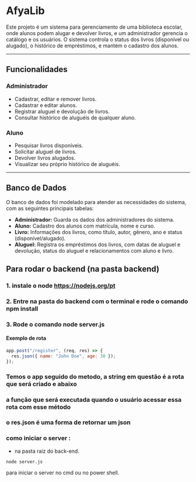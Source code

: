 # AfyaLib

Este projeto é um sistema para gerenciamento de uma biblioteca escolar, onde alunos podem alugar e devolver livros, e um administrador gerencia o catálogo e os usuários. O sistema controla o status dos livros (disponível ou alugado), o histórico de empréstimos, e mantém o cadastro dos alunos.

---

## Funcionalidades

### Administrador

- Cadastrar, editar e remover livros.
- Cadastrar e editar alunos.
- Registrar aluguel e devolução de livros.
- Consultar histórico de aluguéis de qualquer aluno.

### Aluno

- Pesquisar livros disponíveis.
- Solicitar aluguel de livros.
- Devolver livros alugados.
- Visualizar seu próprio histórico de aluguéis.

---

## Banco de Dados

O banco de dados foi modelado para atender as necessidades do sistema, com as seguintes principais tabelas:

- **Administrador:** Guarda os dados dos administradores do sistema.
- **Aluno:** Cadastro dos alunos com matrícula, nome e curso.
- **Livro:** Informações dos livros, como título, autor, gênero, ano e status (disponível/alugado).
- **Aluguel:** Registra os empréstimos dos livros, com datas de aluguel e devolução, status do aluguel e relacionamentos com aluno e livro.

## Para rodar o backend (na pasta backend)

### 1. instale o node https://nodejs.org/pt

### 2. Entre na pasta do backend com o terminal e rode o comando npm install

### 3. Rode o comando node server.js

#### Exemplo de rota

```js
app.post("/register", (req, res) => {
  res.json({ name: "John Doe", age: 30 });
});
```

### Temos o app seguido do metodo, a string em questão é a rota que será criado e abaixo

### a função que será executada quando o usuário acessar essa rota com esse método

### o res.json é uma forma de retornar um json


### como iniciar o server :
* na pasta raiz do back-end.
```
node server.js
```
para iniciar o server no cmd ou no power shell.
